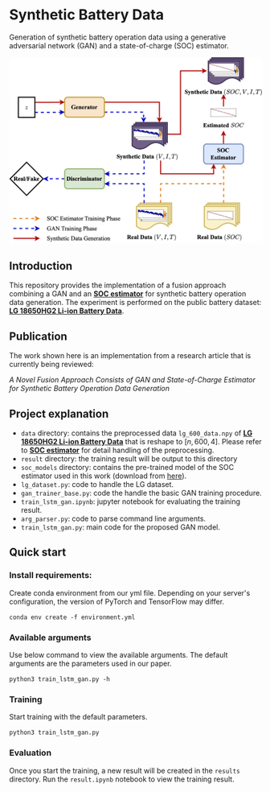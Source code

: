 # Synthetic Battery Data
Generation of synthetic battery operation data using a generative adversarial network (GAN) and a state-of-charge (SOC) estimator.

<!-- ![Generative framework overview](./generative_framework.png) -->
<p align="center">
  <img src="./generative_framework.png" width="550">
</p>

## Introduction

This repository provides the implementation of a fusion approach combining a GAN and an [**SOC estimator**](https://github.com/KeiLongW/battery-state-estimation) for synthetic battery operation data generation.
The experiment is performed on the public battery dataset: [**LG 18650HG2 Li-ion Battery Data**](https://data.mendeley.com/datasets/cp3473x7xv/3).

## Publication

The work shown here is an implementation from a research article that is currently being reviewed:

*A Novel Fusion Approach Consists of GAN and State-of-Charge Estimator for Synthetic Battery Operation Data Generation*

## Project explanation

- `data` directory: contains the preprocessed data `lg_600_data.npy` of [**LG 18650HG2 Li-ion Battery Data**](https://data.mendeley.com/datasets/cp3473x7xv/3) that is reshape to $[n,600,4]$. Please refer to [**SOC estimator**](https://github.com/KeiLongW/battery-state-estimation) for detail handling of the preprocessing. 
- `result` directory: the training result will be output to this directory
- `soc_models` directory: contains the pre-trained model of the SOC estimator used in this work (download from [here](https://github.com/KeiLongW/battery-state-estimation/releases/tag/v1.0)).
- `lg_dataset.py`: code to handle the LG dataset.
- `gan_trainer_base.py`: code the handle the basic GAN training procedure.
- `train_lstm_gan.ipynb`: jupyter notebook for evaluating the training result.
- `arg_parser.py`: code to parse command line arguments.
- `train_lstm_gan.py`: main code for the proposed GAN model.

## Quick start

### Install requirements:
Create conda environment from our yml file. Depending on your server's configuration, the version of PyTorch and TensorFlow may differ.
```
conda env create -f environment.yml
```

### Available arguments
Use below command to view the available arguments. The default arguments are the parameters used in our paper.
```
python3 train_lstm_gan.py -h
```

### Training
Start training with the default parameters.
```
python3 train_lstm_gan.py
```

### Evaluation
Once you start the training, a new result will be created in the `results` directory. Run the `result.ipynb` notebook to view the training result.
<!-- Alternatively, you can download our result form release and place to the `results` directory to evaluate our trained model. -->